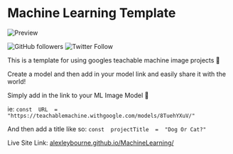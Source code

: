 # Machine Learning Template

![Preview](https://i.ibb.co/TgqZKXz/Screen-Shot-2020-10-17-at-5-18-10-pm-1.jpg)

![GitHub followers](https://img.shields.io/github/followers/alexleybourne?style=flat&logo=github) ![Twitter Follow](https://img.shields.io/twitter/follow/AlexLeybourne?&style=flat&logo=twitter&logoColor=white)

This is a template for using googles teachable machine image projects 🤖

Create a model and then add in your model link and easily share it with the world!

Simply add in the link to your ML Image Model 🔗

ie: `const  URL  =  "https://teachablemachine.withgoogle.com/models/8TuehYXuV/"`

And then add a title like so:
`const  projectTitle  =  "Dog Or Cat?"`

Live Site Link:
[alexleybourne.github.io/MachineLearning/](https://alexleybourne.github.io/MachineLearning/)
